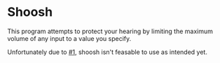 # Shoosh
This program attempts to protect your hearing by limiting the maximum
volume of any input to a value you specify.

Unfortunately due to [#1](https://github.com/outfoxxed/shoosh/issues/1), shoosh isn't feasable to use as intended yet.
